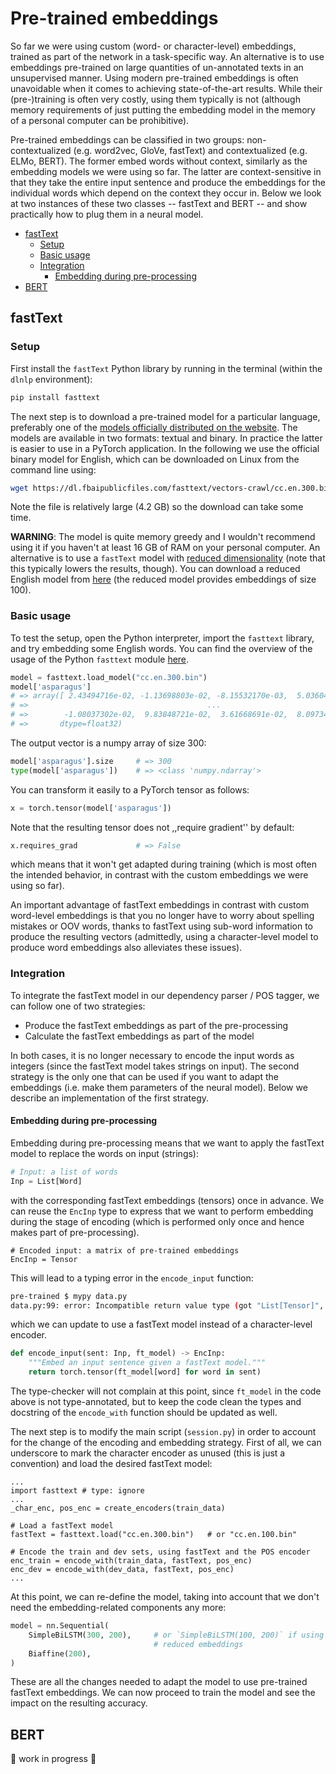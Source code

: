 # Pre-trained embeddings

So far we were using custom (word- or character-level) embeddings, trained as
part of the network in a task-specific way.  An alternative is to use
embeddings pre-trained on large quantities of un-annotated texts in an
unsupervised manner.  Using modern pre-trained embeddings is often unavoidable
when it comes to achieving state-of-the-art results.  While their
(pre-)training is often very costly, using them typically is not (although
memory requirements of just putting the embedding model in the memory of a
personal computer can be prohibitive).

Pre-trained embeddings can be classified in two groups: non-contextualized
(e.g. word2vec, GloVe, fastText) and contextualized (e.g. ELMo, BERT).  The
former embed words without context, similarly as the embedding models we were
using so far.   The latter are context-sensitive in that they take the entire
input sentence and produce the embeddings for the individual words which depend
on the context they occur in.  Below we look at two instances of these two
classes -- fastText and BERT -- and show practically how to plug them in a
neural model.

<!-- START doctoc generated TOC please keep comment here to allow auto update -->
<!-- DON'T EDIT THIS SECTION, INSTEAD RE-RUN doctoc TO UPDATE -->


- [fastText](#fasttext)
  - [Setup](#setup)
  - [Basic usage](#basic-usage)
  - [Integration](#integration)
    - [Embedding during pre-processing](#embedding-during-pre-processing)
- [BERT](#bert)

<!-- END doctoc generated TOC please keep comment here to allow auto update -->


## fastText

### Setup

First install the `fastText` Python library by running in the terminal (within
the `dlnlp` environment):
```bash
pip install fasttext
```
The next step is to download a pre-trained model for a particular language,
preferably one of the [models officially distributed on the
website][fasttext-models].  The models are available in two formats: textual
and binary.  In practice the latter is easier to use in a PyTorch application.
In the following we use the official binary model for English, which can be
downloaded on Linux from the command line using:
```bash
wget https://dl.fbaipublicfiles.com/fasttext/vectors-crawl/cc.en.300.bin.gz
```
Note the file is relatively large (4.2 GB) so the download can take some time.

**WARNING**: The model is quite memory greedy and I wouldn't recommend using it
if you haven't at least 16 GB of RAM on your personal computer.  An alternative
is to use a `fastText` model with [reduced
dimensionality][fasttext-reduce-dim] (note that this typically lowers the
results, though).  You can download a reduced English model from
[here][fasttext-en-100] (the reduced model provides embeddings of size 100).


### Basic usage

To test the setup, open the Python interpreter, import the `fasttext` library,
and try embedding some English words.  You can find the overview of the usage
of the Python `fasttext` module [here][fasttext-python-usage-overview].
```python
model = fasttext.load_model("cc.en.300.bin")
model['asparagus']
# => array([ 2.43494716e-02, -1.13698803e-02, -8.15532170e-03,  5.03604002e-02,
# =>                                        ...
# =>        -1.08037302e-02,  9.83848721e-02,  3.61668691e-02,  8.09734687e-03],
# =>       dtype=float32)
```
The output vector is a numpy array of size 300:
```python
model['asparagus'].size     # => 300
type(model['asparagus'])    # => <class 'numpy.ndarray'>
```
You can transform it easily to a PyTorch tensor as follows:
```python
x = torch.tensor(model['asparagus'])
```
Note that the resulting tensor does not ,,require gradient'' by default: 
```python
x.requires_grad             # => False
```
which means that it won't get adapted during training (which is most often the
intended behavior, in contrast with the custom embeddings we were using so
far).

An important advantage of fastText embeddings in contrast with custom
word-level embeddings is that you no longer have to worry about spelling
mistakes or OOV words, thanks to fastText using sub-word information to produce
the resulting vectors (admittedly, using a character-level model to produce
word embeddings also alleviates these issues).
<!--
```python
model['asparags']
# => array([ 1.54658407e-03,  6.71681017e-02,  9.10522602e-03,  6.13789335e-02,
# =>        -7.91550986e-03,  1.44495629e-02,  2.46534199e-02,  3.39101180e-02],
# =>       dtype=float32)
```
-->

### Integration

To integrate the fastText model in our dependency parser / POS tagger, we can
follow one of two strategies:
* Produce the fastText embeddings as part of the pre-processing
* Calculate the fastText embeddings as part of the model

In both cases, it is no longer necessary to encode the input words as integers
(since the fastText model takes strings on input).  The second strategy is the
only one that can be used if you want to adapt the embeddings (i.e. make them
parameters of the neural model).  Below we describe an implementation of the
first strategy.

#### Embedding during pre-processing

Embedding during pre-processing means that we want to apply the fastText model
to replace the words on input (strings):
```python
# Input: a list of words
Inp = List[Word]
```
with the corresponding fastText embeddings (tensors) once in advance.  We can
reuse the `EncInp` type to express that we want to perform embedding during the
stage of encoding (which is performed only once and hence makes part of
pre-processing).
```
# Encoded input: a matrix of pre-trained embeddings
EncInp = Tensor
```
This will lead to a typing error in the `encode_input` function:
```bash
pre-trained $ mypy data.py
data.py:99: error: Incompatible return value type (got "List[Tensor]", expected "Tensor")
```
which we can update to use a fastText model instead of a character-level
encoder.
```python
def encode_input(sent: Inp, ft_model) -> EncInp:
    """Embed an input sentence given a fastText model."""
    return torch.tensor(ft_model[word] for word in sent)
```
The type-checker will not complain at this point, since `ft_model` in the code
above is not type-annotated, but to keep the code clean the types and docstring
of the `encode_with` function should be updated as well.

The next step is to modify the main script (`session.py`) in order to account
for the change of the encoding and embedding strategy.  First of all, we can
underscore to mark the character encoder as unused (this is just a convention)
and load the desired fastText model:
```
...
import fasttext # type: ignore
...
_char_enc, pos_enc = create_encoders(train_data)

# Load a fastText model
fastText = fasttext.load("cc.en.300.bin")   # or "cc.en.100.bin"

# Encode the train and dev sets, using fastText and the POS encoder
enc_train = encode_with(train_data, fastText, pos_enc)
enc_dev = encode_with(dev_data, fastText, pos_enc)
...
```
At this point, we can re-define the model, taking into account that we don't
need the embedding-related components any more:
```python
model = nn.Sequential(
    SimpleBiLSTM(300, 200),     # or `SimpleBiLSTM(100, 200)` if using
                                # reduced embeddings
    Biaffine(200),
)
```
These are all the changes needed to adapt the model to use pre-trained fastText
embeddings.  We can now proceed to train the model and see the impact on the
resulting accuracy.


## BERT

:construction: work in progress :construction:



[fasttext-models]: https://fasttext.cc/docs/en/crawl-vectors.html#models "Official fastText models for 157 languages"
[fasttext-en-100]: https://user.phil.hhu.de/~waszczuk/treegrasp/fasttext/cc.en.100.bin.gz
[fasttext-python-usage-overview]: https://fasttext.cc/docs/en/python-module.html#usage-overview
[fasttext-reduce-dim]: https://fasttext.cc/docs/en/crawl-vectors.html#adapt-the-dimension

